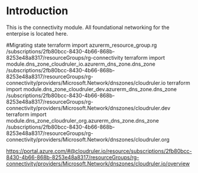 # Introduction 
This is the connectivity module. All foundational networking for the enterpise is located here.

#Migrating state
terraform import azurerm_resource_group.rg /subscriptions/2fb80bcc-8430-4b66-868b-8253e48a8317/resourceGroups/rg-connectivity
terraform import module.dns_zone_cloudruler_io.azurerm_dns_zone.dns_zone /subscriptions/2fb80bcc-8430-4b66-868b-8253e48a8317/resourceGroups/rg-connectivity/providers/Microsoft.Network/dnszones/cloudruler.io
terraform import module.dns_zone_cloudruler_dev.azurerm_dns_zone.dns_zone /subscriptions/2fb80bcc-8430-4b66-868b-8253e48a8317/resourceGroups/rg-connectivity/providers/Microsoft.Network/dnszones/cloudruler.dev
terraform import module.dns_zone_cloudruler_org.azurerm_dns_zone.dns_zone /subscriptions/2fb80bcc-8430-4b66-868b-8253e48a8317/resourceGroups/rg-connectivity/providers/Microsoft.Network/dnszones/cloudruler.org



https://portal.azure.com/#@cloudruler.io/resource/subscriptions/2fb80bcc-8430-4b66-868b-8253e48a8317/resourceGroups/rg-connectivity/providers/Microsoft.Network/dnszones/cloudruler.io/overview